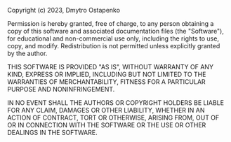 Copyright (c) 2023, Dmytro Ostapenko

Permission is hereby granted, free of charge, to any person obtaining a copy of this software and associated documentation files (the "Software"), for educational and non-commercial use only, including the rights to use, copy, and modify. Redistribution is not permitted unless explicitly granted by the author.

THIS SOFTWARE IS PROVIDED "AS IS", WITHOUT WARRANTY OF ANY KIND, EXPRESS OR IMPLIED, INCLUDING BUT NOT LIMITED TO THE WARRANTIES OF MERCHANTABILITY, FITNESS FOR A PARTICULAR PURPOSE AND NONINFRINGEMENT.

IN NO EVENT SHALL THE AUTHORS OR COPYRIGHT HOLDERS BE LIABLE FOR ANY CLAIM, DAMAGES OR OTHER LIABILITY, WHETHER IN AN ACTION OF CONTRACT, TORT OR OTHERWISE, ARISING FROM, OUT OF OR IN CONNECTION WITH THE SOFTWARE OR THE USE OR OTHER DEALINGS IN THE SOFTWARE.